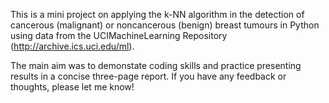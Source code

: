 This is a mini project on applying the k-NN algorithm in the detection of cancerous (malignant) or noncancerous (benign) breast tumours in Python using data from the UCIMachineLearning Repository (http://archive.ics.uci.edu/ml).

 The main aim was to demonstate coding skills and practice presenting results in a concise three-page report. If you have any feedback or thoughts, please let me know!
